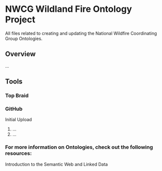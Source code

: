 # NWCG Wildland Fire Ontology Project
All files related to creating and updating the National Wildfire Coordinating Group Ontologies.

## Overview
...

## Tools
### Top Braid



### GitHub

Initial Upload
1. ...
2. ...

### For more information on Ontologies, check out the following resources:
Introduction to the Semantic Web and Linked Data

